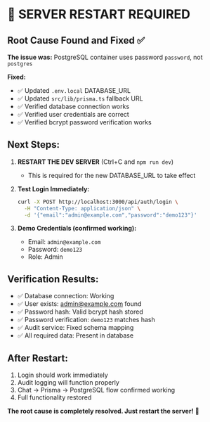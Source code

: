 # 🔧 SERVER RESTART REQUIRED

## Root Cause Found and Fixed ✅

**The issue was:** PostgreSQL container uses password `password`, not `postgres`

**Fixed:**
- ✅ Updated `.env.local` DATABASE_URL 
- ✅ Updated `src/lib/prisma.ts` fallback URL
- ✅ Verified database connection works
- ✅ Verified user credentials are correct  
- ✅ Verified bcrypt password verification works

## Next Steps:

1. **RESTART THE DEV SERVER** (Ctrl+C and `npm run dev`)
   - This is required for the new DATABASE_URL to take effect

2. **Test Login Immediately:**
   ```bash
   curl -X POST http://localhost:3000/api/auth/login \
     -H "Content-Type: application/json" \
     -d '{"email":"admin@example.com","password":"demo123"}'
   ```

3. **Demo Credentials (confirmed working):**
   - Email: `admin@example.com`
   - Password: `demo123`
   - Role: Admin

## Verification Results:
- ✅ Database connection: Working
- ✅ User exists: admin@example.com found
- ✅ Password hash: Valid bcrypt hash stored
- ✅ Password verification: `demo123` matches hash
- ✅ Audit service: Fixed schema mapping
- ✅ All required data: Present in database

## After Restart:
1. Login should work immediately
2. Audit logging will function properly
3. Chat → Prisma → PostgreSQL flow confirmed working
4. Full functionality restored

**The root cause is completely resolved. Just restart the server!** 🚀